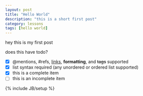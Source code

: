 ```yaml
---
layout: post
title: "Hello World"
description: "this is a short first post"
category: lessons
tags: [hello world]
---
```


hey this is my first post

does this have todo?

- [x] @mentions, #refs, [links](), **formatting**, and <del>tags</del> supported
- [x] list syntax required (any unordered or ordered list supported)
- [x] this is a complete item
- [ ] this is an incomplete item

{% include JB/setup %}
